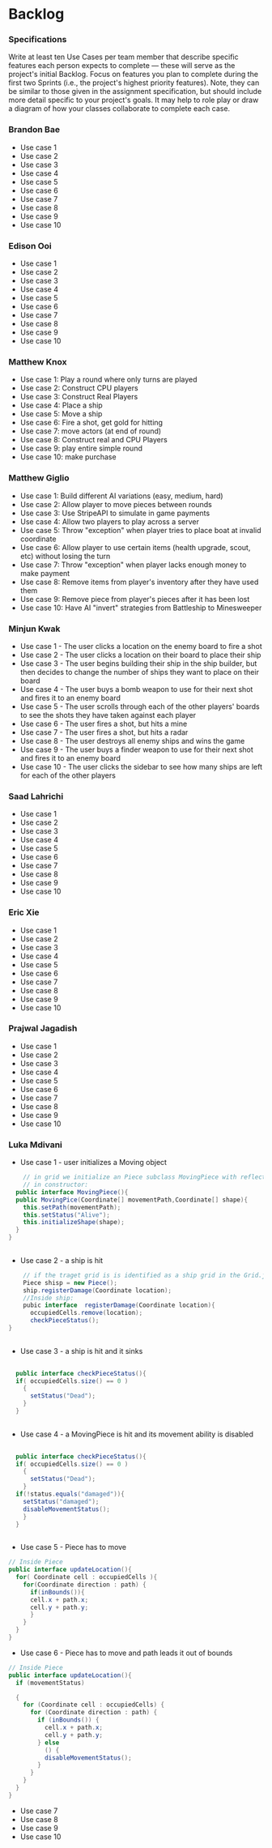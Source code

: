 # Backlog

### Specifications

Write at least ten Use Cases per team member that describe specific features each person expects to complete — these will serve as the project's initial Backlog. Focus on features you plan to complete during the first two Sprints (i.e., the project's highest priority features). Note, they can be similar to those given in the assignment specification, but should include more detail specific to your project's goals. It may help to role play or draw a diagram of how your classes collaborate to complete each case.

### Brandon Bae

* Use case 1
* Use case 2
* Use case 3
* Use case 4
* Use case 5
* Use case 6
* Use case 7
* Use case 8
* Use case 9
* Use case 10

### Edison Ooi

* Use case 1
* Use case 2
* Use case 3
* Use case 4
* Use case 5
* Use case 6
* Use case 7
* Use case 8
* Use case 9
* Use case 10

### Matthew Knox

* Use case 1: Play a round where only turns are played
* Use case 2: Construct CPU players 
* Use case 3: Construct Real Players
* Use case 4: Place a ship
* Use case 5: Move a ship
* Use case 6: Fire a shot, get gold for hitting
* Use case 7: move actors (at end of round)
* Use case 8: Construct real and CPU Players
* Use case 9: play entire simple round
* Use case 10: make purchase

### Matthew Giglio

* Use case 1: Build different AI variations (easy, medium, hard)
* Use case 2: Allow player to move pieces between rounds
* Use case 3: Use StripeAPI to simulate in game payments
* Use case 4: Allow two players to play across a server
* Use case 5: Throw "exception" when player tries to place boat at invalid coordinate
* Use case 6: Allow player to use certain items (health upgrade, scout, etc) without losing the turn
* Use case 7: Throw "exception" when player lacks enough money to make payment
* Use case 8: Remove items from player's inventory after they have used them
* Use case 9: Remove piece from player's pieces after it has been lost
* Use case 10: Have AI "invert" strategies from Battleship to Minesweeper

### Minjun Kwak

* Use case 1 - The user clicks a location on the enemy board to fire a shot
* Use case 2 - The user clicks a location on their board to place their ship
* Use case 3 - The user begins building their ship in the ship builder, but then decides to change the
number of ships they want to place on their board
* Use case 4 - The user buys a bomb weapon to use for their next shot and fires it to an enemy board
* Use case 5 - The user scrolls through each of the other players' boards to see the shots
they have taken against each player
* Use case 6 - The user fires a shot, but hits a mine
* Use case 7 - The user fires a shot, but hits a radar
* Use case 8 - The user destroys all enemy ships and wins the game
* Use case 9 - The user buys a finder weapon to use for their next shot and fires it to an enemy board
* Use case 10 - The user clicks the sidebar to see how many ships are left for each of the other players

### Saad Lahrichi

* Use case 1
* Use case 2
* Use case 3
* Use case 4
* Use case 5
* Use case 6
* Use case 7
* Use case 8
* Use case 9
* Use case 10

### Eric Xie

* Use case 1
* Use case 2
* Use case 3
* Use case 4
* Use case 5
* Use case 6
* Use case 7
* Use case 8
* Use case 9
* Use case 10

### Prajwal Jagadish

* Use case 1
* Use case 2
* Use case 3
* Use case 4
* Use case 5
* Use case 6
* Use case 7
* Use case 8
* Use case 9
* Use case 10

### Luka Mdivani

* Use case 1 - user initializes a Moving object
```java
    // in grid we initialize an Piece subclass MovingPiece with reflection
    // in constructor:
  public interface MovingPiece(){
  public MovingPice(Coordinate[] movementPath,Coordinate[] shape){
    this.setPath(movementPath);
    this.setStatus("Alive");
    this.initializeShape(shape);
  } 
}
  
```
* Use case 2 - a ship is hit
```java
    // if the traget grid is is identified as a ship grid in the Grid.java
    Piece shisp = new Piece();
    ship.registerDamage(Coordinate location);
    //Inside ship:
    pubic interface  registerDamage(Coordinate location){
      occupiedCells.remove(location);
      checkPieceStatus();
}
  
```
* Use case 3 - a ship is hit and it sinks
```java
   
  public interface checkPieceStatus(){
  if( occupiedCells.size() == 0 )
    {
      setStatus("Dead");
    }
  }
  
```
* Use case 4 - a MovingPiece is hit and its movement ability is disabled
```java
   
  public interface checkPieceStatus(){
  if( occupiedCells.size() == 0 )
    {
      setStatus("Dead");
    }
  if(!status.equals("damaged")){
    setStatus("damaged");
    disableMovementStatus();
    }
  }
  
```
* Use case 5 - Piece has to move 
```java
// Inside Piece
public interface updateLocation(){
  for( Coordinate cell : occupiedCells ){
    for(Coordinate direction : path) {
      if(inBounds()){
      cell.x + path.x;
      cell.y + path.y;
      }
    }
  }
}

```
* Use case 6 - Piece has to move and path leads it out of bounds
```java
// Inside Piece
public interface updateLocation(){
  if (movementStatus)

  {
    for (Coordinate cell : occupiedCells) {
      for (Coordinate direction : path) {
        if (inBounds()) {
          cell.x + path.x;
          cell.y + path.y;
        } else
          () {
          disableMovementStatus();
        }
      }
    }
  }
}

```
* Use case 7 
* Use case 8
* Use case 9
* Use case 10
